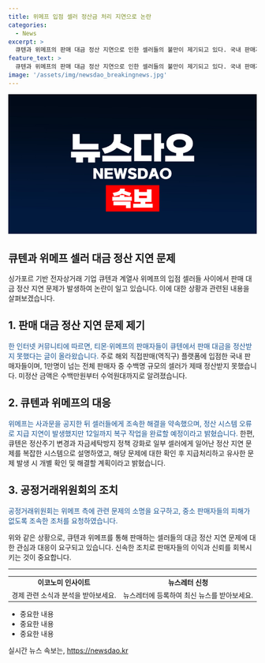 ```yaml
---
title: 위메프 입점 셀러 정산금 처리 지연으로 논란
categories:
  - News
excerpt: >
  큐텐과 위메프의 판매 대금 정산 지연으로 인한 셀러들의 불만이 제기되고 있다. 국내 판매자 수백명이 정산받지 못하고 있으며, 이로 인해 수백만원에서 수억원에 이르는 미정산 금액이 발생했다. 큐텐과 위메프는 정산 시스템 오류와 정책 변경으로 문제가 발생했다고 설명하며 조속한 해결을 약속하고 있다. 공정거래위원회는 관련 문제에 대한 소명을 요구하고, 중소 판매자들의 피해 없도록 조처해달라고 요청했다. (150자)
feature_text: >
  큐텐과 위메프의 판매 대금 정산 지연으로 인한 셀러들의 불만이 제기되고 있다. 국내 판매자 수백명이 정산받지 못하고 있으며, 이로 인해 수백만원에서 수억원에 이르는 미정산 금액이 발생했다. 큐텐과 위메프는 정산 시스템 오류와 정책 변경으로 문제가 발생했다고 설명하며 조속한 해결을 약속하고 있다. 공정거래위원회는 관련 문제에 대한 소명을 요구하고, 중소 판매자들의 피해 없도록 조처해달라고 요청했다. (150자)
image: '/assets/img/newsdao_breakingnews.jpg'
---
```


<p><img src="/assets/img/newsdao_breakingnews.jpg" alt="firstkoreanews 속보" /></p>

<h2>큐텐과 위메프 셀러 대금 정산 지연 문제</h2>

<p data-ke-size="size16">싱가포르 기반 전자상거래 기업 큐텐과 계열사 위메프의 입점 셀러들 사이에서 판매 대금 정산 지연 문제가 발생하여 논란이 일고 있습니다. 이에 대한 상황과 관련된 내용을 살펴보겠습니다.</p>

<h2 data-ke-size="size26">1. 판매 대금 정산 지연 문제 제기</h2>

<p><span style="color: #1a5490;">한 인터넷 커뮤니티에 따르면, 티몬·위메프의 판매자들이 큐텐에서 판매 대금을 정산받지 못했다는 글이 올라왔습니다.</span> 주로 해외 직접판매(역직구) 플랫폼에 입점한 국내 판매자들이며, 1만명이 넘는 전체 판매자 중 수백명 규모의 셀러가 제때 정산받지 못했습니다. 미정산 금액은 수백만원부터 수억원대까지로 알려졌습니다.</p>

<h2 data-ke-size="size26">2. 큐텐과 위메프의 대응</h2>

<p><span style="color: #1a5490;">위메프는 사과문을 공지한 뒤 셀러들에게 조속한 해결을 약속했으며, 정산 시스템 오류로 지급 지연이 발생했지만 12일까지 복구 작업을 완료할 예정이라고 밝혔습니다.</span> 한편, 큐텐은 정산주기 변경과 자금세탁방지 정책 강화로 일부 셀러에게 일어난 정산 지연 문제를 복잡한 시스템으로 설명하였고, 해당 문제에 대한 확인 후 지급처리하고 유사한 문제 발생 시 개별 확인 및 해결할 계획이라고 밝혔습니다.</p>

<h2 data-ke-size="size26">3. 공정거래위원회의 조치</h2>

<p><span style="color: #1a5490;">공정거래위원회는 위메프 측에 관련 문제의 소명을 요구하고, 중소 판매자들의 피해가 없도록 조속한 조처를 요청하였습니다.</span></p>

<p data-ke-size="size16">위와 같은 상황으로, 큐텐과 위메프를 통해 판매하는 셀러들의 대금 정산 지연 문제에 대한 관심과 대응이 요구되고 있습니다. 신속한 조치로 판매자들의 이익과 신뢰를 회복시키는 것이 중요합니다.</p>

<hr>

<table>
  <tr>
    <td style="text-align: center; height: 17px;"><b>이코노미 인사이트</b></td>
    <td style="text-align: center; height: 17px;"><b>뉴스레터 신청</b></td>
  </tr>
  <tr>
    <td style="text-align: center; height: 17px;">경제 관련 소식과 분석을 받아보세요.</td>
    <td style="text-align: center; height: 17px;">뉴스레터에 등록하여 최신 뉴스를 받아보세요.</td>
  </tr>
</table>

<ul>
  <li>중요한 내용</li>
  <li>중요한 내용</li>
  <li>중요한 내용</li>
</ul>
실시간 뉴스 속보는, <a href="https://newsdao.kr" rel="dofollow">https://newsdao.kr</a>


